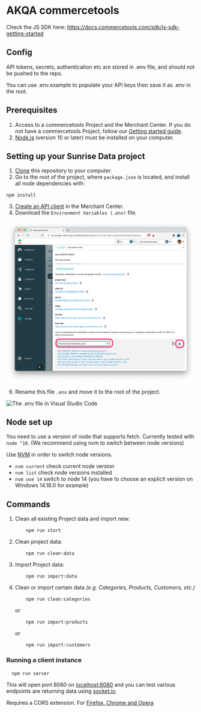 # AKQA commercetools

Check the JS SDK here: https://docs.commercetools.com/sdk/js-sdk-getting-started

## Config
API tokens, secrets, authentication etc are stored in .env file, and should not be pushed to the repo.

You can use .env.example to populate your API keys then save it as .env in the root.


## Prerequisites

1. Access to a commercetools Project and the Merchant Center. If you do not have a commercetools Project, follow our [Getting started guide](https://docs.commercetools.com/getting-started/initial-setup).
2. [Node.js](https://nodejs.org/en/download/) (version 10 or later) must be installed on your computer.

## Setting up your Sunrise Data project

1. [Clone](https://help.github.com/articles/cloning-a-repository/) this repository to your computer.
2. Go to the root of the project, where `package.json` is located, and install all node dependencies with:

```
npm install
```

3. [Create an API client](https://docs.commercetools.com/getting-started/create-api-client) in the Merchant Center.
4. Download the `Environment Variables (.env)` file.

![Client credential in dot env file ](img/client-credentails-in-dotenv.png)

6. Rename this file `.env` and move it to the root of the project.

![The .env file in Visual Studio Code](https://user-images.githubusercontent.com/77231096/172971883-372d4fdd-9d50-4711-ab57-36a0c38c6774.png)

## Node set up

You need to use a version of node that supports fetch. Currently tested with `node ^18`. (We recommend using nvm to switch between node versions)

Use [NVM](http://npm.github.io/installation-setup-docs/installing/using-a-node-version-manager.html) in order to switch node versions.

- `nvm current` check current node version
- `nvm list` check node versions installed
- `nvm use 14` switch to node 14 (you have to choose an explicit version on Windows 14.18.0 for example)

## Commands

1. Clean all existing Project data and import new:

    ```
        npm run start
    ```

2. Clean project data:

    ```
        npm run clean:data
    ```

3. Import Project data:

    ```
        npm run import:data
    ```

4. Clean or import certain data *(e.g. Categories, Products, Customers, etc.)*

    ```
        npm run clean:categories
    ```

    or

    ```
        npm run import:products
    ```
    or

    ```
        npm run import:customers
    ```


### Running a client instance

  ```
    npm run server
  ```

This will open port 8080 on [localhost:8080](http://localhost:8080) and you can test various endpoints are returning data using [socket.io](https://socket.io/).

Requires a CORS extension. For [Firefox, Chrome and Opera](https://mybrowseraddon.com/access-control-allow-origin.html)

